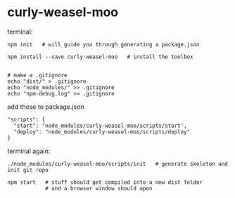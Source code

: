 # curly-weasel-moo

terminal:

```
npm init   # will guide you through generating a package.json

npm install --save curly-weasel-moo   # install the toolbox


# make a .gitignore
echo "dist/" > .gitignore
echo "node_modules/" >> .gitignore
echo "npm-debug.log" >> .gitignore
```

add these to package.json

```
"scripts": {
  "start": "node_modules/curly-weasel-moo/scripts/start",
  "deploy": "node_modules/curly-weasel-moo/scripts/deploy"
}
```

terminal again:

```
./node_modules/curly-weasel-moo/scripts/init   # generate skeleton and init git repo

npm start   # stuff should get compiled into a new dist folder
            # and a browser window should open

```

